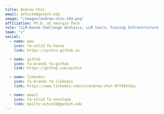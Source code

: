 ```yaml
---
title: Andrew Chin
email: achin34@gatech.edu
image: "/images/andrew-chin-194.png"
affiliation: Ph.D. at Georgia Tech
role: "LLM-Based Challenge Analysis; LLM tools; Fuzzing Infrastructure; Harness Reachability Analysis; Directed Fuzzing Coordination; Evaluation"
team: "c"
social:
  - name: www
    icon: fa-solid fa-house
    link: https://azchin.github.io

  - name: github
    icon: fa-brands fa-github
    link: https://github.com/azchin

  - name: linkedin
    icon: fa-brands fa-linkedin
    link: https://www.linkedin.com/in/andrew-chin-97749516a/

  - name: email
    icon: fa-solid fa-envelope
    link: mailto:achin34@gatech.edu
---
```

